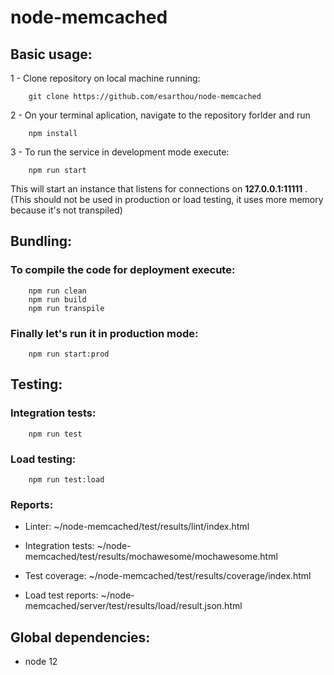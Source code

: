 # node-memcached


## Basic usage:

1 - Clone repository on local machine running:  
    
        git clone https://github.com/esarthou/node-memcached

2 - On your terminal aplication, navigate to the repository forlder and run 
            
        npm install

3 - To run the service in development mode execute:
        
        npm run start
     
This will start an instance that listens for connections on **127.0.0.1:11111** . (This should not be used in production or load testing, it uses more memory because it's not transpiled)

## Bundling:

### To compile the code for deployment execute:

        npm run clean
        npm run build
        npm run transpile

### Finally let's run it in production mode:

        npm run start:prod

## Testing:
### Integration tests: 
        npm run test

### Load testing:
        npm run test:load

### Reports:

- Linter: ~/node-memcached/test/results/lint/index.html

- Integration tests: ~/node-memcached/test/results/mochawesome/mochawesome.html

- Test coverage: ~/node-memcached/test/results/coverage/index.html

- Load test reports: ~/node-memcached/server/test/results/load/result.json.html

## Global dependencies:

- node 12 
